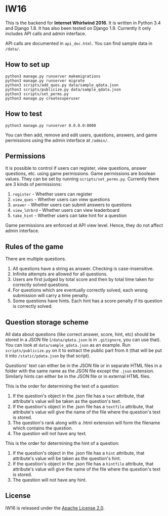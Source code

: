 # IW16

This is the backend for **Internet Whirlwind 2016**. It is written in Python 3.4 and Django 1.8. It has also been tested on Django 1.9. Currently it only includes API calls and admin interface.

API calls are documented in `api_doc.html`. You can find sample data in `/data/`.

## How to set up

	python3 manage.py runserver makemigrations
	python3 manage.py runserver migrate
	python3 scripts/add_ques.py data/sample_qdata.json
	python3 scripts/publicize.py data/sample_qdata.json
	python3 scripts/set_perms.py
	python3 manage.py createsuperuser

## How to test

	python3 manage.py runserver 0.0.0.0:8000

You can then add, remove and edit users, questions, answers, and game permissions using the admin interface at `/admin/`.

## Permissions

It is possible to control if users can register, view questions, answer questions, etc. using game permissions. Game permissions are boolean values. They can be set by running `scripts/set_perms.py`. Currently there are 3 kinds of permissions:

1. `register` - Whether users can register
2. `view_ques` - Whether users can view questions
3. `answer` - Whether users can submit answers to questions
4. `view_ldrbrd` - Whether users can view leaderboard
5. `take_hint` - Whether users can take hint for a question

Game permissions are enforced at API view level. Hence, they do not affect admin interface.

## Rules of the game

There are multiple questions.

1. All questions have a string as answer. Checking is case-insensitive.
2. Infinite attempts are allowed for all questions.
3. Users are first judged by total score and then by total time taken for correctly solved questions.
4. For questions which are eventually correctly solved, each wrong submission will carry a time penalty.
5. Some questions have hints. Each hint has a score penalty if its question is correctly solved.

## Question storage scheme

All data about questions (like correct answer, score, hint, etc) should be stored in a JSON file (`/data/qdata.json` is in `.gitignore`, you can use that). You can look at `data/sample_qdata.json` as an example. Run `scripts/publicize.py` on it to extract the public part from it (that will be put it into `/static/pdata.json` by that script).

Questions' text can either be in the JSON file or in separate HTML files in a folder with the same name as the JSON file except the `.json` extension. Similarly hints can either be in the JSON file or in external HTML files.

This is the order for determining the text of a question:

1. If the question's object in the .json file has a `text` attribute, that attribute's value will be taken as the question's text.
2. If the question's object in the .json file has a `textfile` attribute, that attribute's value will give the name of the file where the question's text is stored.
3. The question's rank along with a .html extension will form the filename which contains the question.
4. The question will not have any text.

This is the order for determining the hint of a question:

1. If the question's object in the .json file has a `hint` attribute, that attribute's value will be taken as the question's hint.
2. If the question's object in the .json file has a `hintfile` attribute, that attribute's value will give the name of the file where the question's text is stored.
3. The question will not have any hint.

## License

IW16 is released under the [Apache License 2.0](http://www.apache.org/licenses/LICENSE-2.0).
